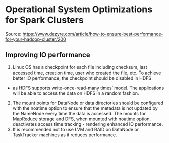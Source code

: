 # Operational System Optimizations for Spark Clusters

Source: https://www.dezyre.com/article/how-to-ensure-best-performance-for-your-hadoop-cluster/200

## Improving IO performance

1. Linux OS has a checkpoint for each file including checksum,
last accessed time, creation time, user who created the file, etc.
To achieve better IO performance, the checkpoint should be disabled in HDFS
- as HDFS supports write-once-read-many times’ model.
The applications will be able to access the data on HDFS in a random fashion.
2. The mount points for DataNode or data directories
should be configured with the noatime option to ensure that the metadata
is not updated by the NameNode every time the data is accessed.
The mounts for MapReduce storage and DFS,
when mounted with noatime option,
deactivates access time tracking - rendering enhanced IO performance.
3. It is recommended not to use LVM and RAID on DataNode
or TaskTracker machines as it reduces performance.
